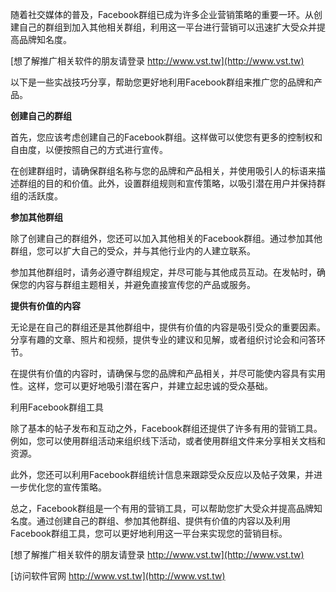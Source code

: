 随着社交媒体的普及，Facebook群组已成为许多企业营销策略的重要一环。从创建自己的群组到加入其他相关群组，利用这一平台进行营销可以迅速扩大受众并提高品牌知名度。

[想了解推广相关软件的朋友请登录 http://www.vst.tw](http://www.vst.tw)

以下是一些实战技巧分享，帮助您更好地利用Facebook群组来推广您的品牌和产品。

**创建自己的群组**

首先，您应该考虑创建自己的Facebook群组。这样做可以使您有更多的控制权和自由度，以便按照自己的方式进行宣传。

在创建群组时，请确保群组名称与您的品牌和产品相关，并使用吸引人的标语来描述群组的目的和价值。此外，设置群组规则和宣传策略，以吸引潜在用户并保持群组的活跃度。

**参加其他群组**

除了创建自己的群组外，您还可以加入其他相关的Facebook群组。通过参加其他群组，您可以扩大自己的受众，并与其他行业内的人建立联系。

参加其他群组时，请务必遵守群组规定，并尽可能与其他成员互动。在发帖时，确保您的内容与群组主题相关，并避免直接宣传您的产品或服务。

**提供有价值的内容**

无论是在自己的群组还是其他群组中，提供有价值的内容是吸引受众的重要因素。分享有趣的文章、照片和视频，提供专业的建议和见解，或者组织讨论会和问答环节。

在提供有价值的内容时，请确保与您的品牌和产品相关，并尽可能使内容具有实用性。这样，您可以更好地吸引潜在客户，并建立起忠诚的受众基础。

利用Facebook群组工具

除了基本的帖子发布和互动之外，Facebook群组还提供了许多有用的营销工具。例如，您可以使用群组活动来组织线下活动，或者使用群组文件来分享相关文档和资源。

此外，您还可以利用Facebook群组统计信息来跟踪受众反应以及帖子效果，并进一步优化您的宣传策略。

总之，Facebook群组是一个有用的营销工具，可以帮助您扩大受众并提高品牌知名度。通过创建自己的群组、参加其他群组、提供有价值的内容以及利用Facebook群组工具，您可以更好地利用这一平台来实现您的营销目标。

[想了解推广相关软件的朋友请登录 http://www.vst.tw](http://www.vst.tw)


[访问软件官网 http://www.vst.tw](http://www.vst.tw)
